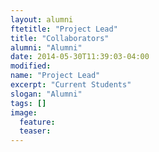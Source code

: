 ```yaml
---
layout: alumni
ftetitle: "Project Lead"
title: "Collaborators"
alumni: "Alumni"
date: 2014-05-30T11:39:03-04:00
modified:
name: "Project Lead"
excerpt: "Current Students"
slogan: "Alumni"
tags: []
image:
  feature:
  teaser:
---
```


 